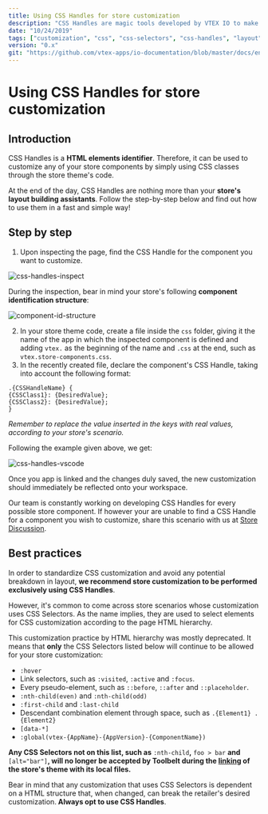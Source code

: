 ```yaml
---
title: Using CSS Handles for store customization
description: "CSS Handles are magic tools developed by VTEX IO to make it easier to customize components using CSS. Have a look at this recipe for more on how to identify and apply CSS Handles to your store, without the need for HTML CSS selectors"
date: "10/24/2019"
tags: ["customization", "css", "css-selectors", "css-handles", "layout"]
version: "0.x"
git: "https://github.com/vtex-apps/io-documentation/blob/master/docs/en/Recipes/style/using-css-handles-for-store-customization.md"
---
```


# Using CSS Handles for store customization

## Introduction 

CSS Handles is a **HTML elements identifier**. Therefore, it can be used to customize any of your store components by simply using CSS classes through the store theme's code. 

At the end of the day, CSS Handles are nothing more than your **store's layout building assistants**. Follow the step-by-step below and find out how to use them in a fast and simple way! 

## Step by step 

1. Upon inspecting the page, find the CSS Handle for the component you want to customize. 

![css-handles-inspect](https://user-images.githubusercontent.com/52087100/67318146-79cfef00-f4e1-11e9-8c63-56cae3c6d593.png)

During the inspection, bear in mind your store's following **component identification structure**: 

![component-id-structure](https://user-images.githubusercontent.com/52087100/67318281-adab1480-f4e1-11e9-9c8f-c20b8f0647ec.png)

2. In your store theme code, create a file inside the `css` folder, giving it the name of the app in which the inspected component is defined and adding `vtex.` as the beginning of the name and `.css` at the end, such as `vtex.store-components.css`. 
3. In the recently created file, declare the component's CSS Handle, taking into account the following format: 

```
.{CSSHandleName} {  
{CSSClass1}: {DesiredValue};
{CSSClass2}: {DesiredValue};  
}
```

_Remember to replace the value inserted in the keys with real values, according to your store's scenario._

Following the example given above, we get: 

![css-handles-vscode](https://user-images.githubusercontent.com/52087100/67318352-c287a800-f4e1-11e9-921c-ec3ed3b681f1.png) 

Once you app is linked and the changes duly saved, the new customization should immediately be reflected onto your workspace.  

<div class="alert alert-info">  
Our team is constantly working on developing CSS Handles for every possible store component. If however your are unable to find a CSS Handle for a component you wish to customize, share this scenario with us at <a href="https://github.com/vtex-apps/store-discussion">Store Discussion</a>.  
</div>

## Best practices

In order to standardize CSS customization and avoid any potential breakdown in layout, **we recommend store customization to be performed exclusively using CSS Handles**. 

However, it's common to come across store scenarios whose customization uses CSS Selectors. As the name implies, they are used to select elements for CSS customization according to the page HTML hierarchy. 

This customization practice by HTML hierarchy was mostly deprecated. It means that **only** the CSS Selectors listed below will continue to be allowed for your store customization:

- `:hover`   
- Link selectors, such as `:visited`, `:active` and `:focus`.   
- Every pseudo-element, such as  `::before`, `::after` and `::placeholder`. 
- `:nth-child(even)` and `:nth-child(odd)` 
- `:first-child` and `:last-child`
- Descendant combination element through space, such as `.{Element1} .{Element2}` 
- `[data-*]` 
- `:global(vtex-{AppName}-{AppVersion}-{ComponentName})`

**Any CSS Selectors not on this list, such as** `:nth-child`**,** `foo > bar` **and** `[alt="bar"]`**, will no longer be accepted by Toolbelt during the [linking](https://vtex.io/docs/recipes/store/linking-an-app) of the store's theme with its local files.**

<div class="alert alert-warning">  
Bear in mind that any customization that uses CSS Selectors is dependent on a HTML structure that, when changed, can break the retailer's desired customization.<strong> Always opt to use CSS Handles</strong>. 
</div>
